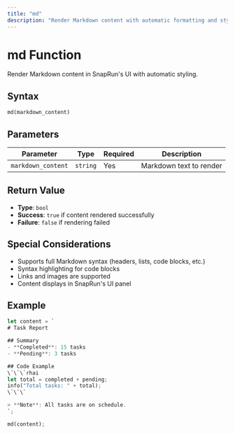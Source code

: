 ```yaml
---
title: "md"
description: "Render Markdown content with automatic formatting and styling"
---
```


# md Function

Render Markdown content in SnapRun's UI with automatic styling.

## Syntax

```rust
md(markdown_content)
```

## Parameters

| Parameter | Type | Required | Description |
|-----------|------|----------|-------------|
| `markdown_content` | `string` | Yes | Markdown text to render |

## Return Value

- **Type**: `bool`
- **Success**: `true` if content rendered successfully
- **Failure**: `false` if rendering failed

## Special Considerations

- Supports full Markdown syntax (headers, lists, code blocks, etc.)
- Syntax highlighting for code blocks
- Links and images are supported
- Content displays in SnapRun's UI panel

## Example

```rust
let content = `
# Task Report

## Summary
- **Completed**: 15 tasks
- **Pending**: 3 tasks

## Code Example
\`\`\`rhai
let total = completed + pending;
info("Total tasks: " + total);
\`\`\`

> **Note**: All tasks are on schedule.
`;

md(content);
```


